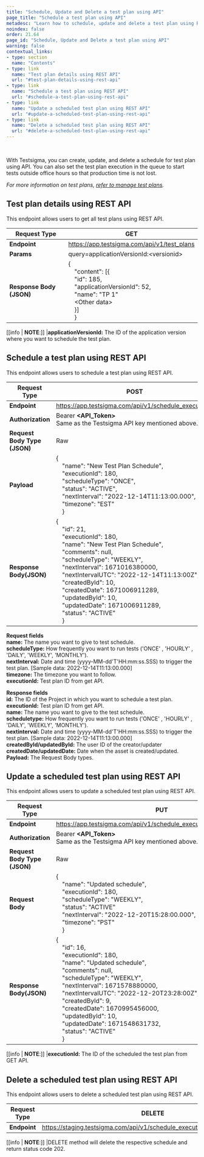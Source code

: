 ```yaml
---
title: "Schedule, Update and Delete a test plan using API"
page_title: "Schedule a test plan using API"
metadesc: "Learn how to schedule, update and delete a test plan using REST API in Testsigma. "
noindex: false
order: 21.64
page_id: "Schedule, Update and Delete a test plan using API"
warning: false
contextual_links:
- type: section
  name: "Contents"
- type: link
  name: "Test plan details using REST API"
  url: "#test-plan-details-using-rest-api"
- type: link
  name: "Schedule a test plan using REST API"
  url: "#schedule-a-test-plan-using-rest-api"
- type: link
  name: "Update a scheduled test plan using REST API"
  url: "#update-a-scheduled-test-plan-using-rest-api"
- type: link
  name: "Delete a scheduled test plan using REST API"
  url: "#delete-a-scheduled-test-plan-using-rest-api"
---
```


<br>

With Testsigma, you can create, update, and delete a schedule for test plan using API. You can also set the test plan execution in the queue to start tests outside office hours so that production time is not lost.

*For more information on test plans, [refer to manage test plans](https://testsigma.com/docs/test-management/test-plans/overview/).*

## **Test plan details using REST API**

This endpoint allows users to get all test plans using REST API.

|**Request Type**|**GET**|
|---|---|
|**Endpoint**|https://app.testsigma.com/api/v1/test_plans|
|**Params**| query=applicationVersionId:&lt;versionid&gt;|
|**Response Body (JSON)**|{<br>&emsp;"content": [{<br>&emsp;"id": 185,<br>&emsp;"applicationVersionId": 52,<br>&emsp;"name": "TP 1"<br>&emsp;&lt;Other data&gt;<br>&emsp;}]<br>&emsp;}|

[[info | **NOTE**:]]
|**applicationVersionId:** The ID of the application version where you want to schedule the test plan.

## **Schedule a test plan using REST API**
This endpoint allows users to schedule a test plan using REST API.

|**Request Type**|**POST**|
|---|---|
|**Endpoint**|https://app.testsigma.com/api/v1/schedule_executions|
|**Authorization**|Bearer **<API\_Token>**<br>Same as the Testsigma API key mentioned above.|
|**Request Body Type (JSON)**|Raw|
|**Payload**|{<br>&emsp;"name": "New Test Plan Schedule",<br>&emsp;"executionId": 180,<br>&emsp;"scheduleType": "ONCE",<br>&emsp;"status": "ACTIVE",<br>&emsp;"nextInterval": "2022-12-14T11:13:00.000",<br>&emsp;"timezone": "EST"<br>&emsp;}|
|**Response Body(JSON)**|{<br>&emsp;"id": 21,<br>&emsp;"executionId": 180,<br>&emsp;"name": "New Test Plan Schedule",<br>&emsp;"comments": null,<br>&emsp;"scheduleType": "WEEKLY",<br>&emsp;"nextInterval": 1671016380000,<br>&emsp;"nextIntervalUTC": "2022-12-14T11:13:00Z",<br>&emsp;"createdById": 10,<br>&emsp;"createdDate": 1671006911289,<br>&emsp;"updatedById": 10,<br>&emsp;"updatedDate": 1671006911289,<br>&emsp;"status": "ACTIVE"<br>&emsp;}|

**Request fields**<br>
**name:** The name you want to give to test schedule.<br>
**scheduleType:** How frequently you want to run tests ('ONCE' , 'HOURLY' , 'DAILY', 'WEEKLY', 'MONTHLY').<br>
**nextInterval:** Date and time (yyyy-MM-dd'T'HH:mm:ss.SSS)  to trigger the test plan. [Sample data: 2022-12-14T11:13:00.000]<br>
**timezone:** The timezone you want to follow.<br>
**executionId:** Test plan ID from get API.<br>

**Response fields**<br>
**id:** The ID of the Project in which you want to schedule a test plan.<br>
**executionId:** Test plan ID from get API.<br>
**name:** The name you want to give to the test schedule.<br>
**scheduletype:** How frequently you want to run tests ('ONCE' , 'HOURLY' , 'DAILY', 'WEEKLY', 'MONTHLY').<br>
**nextinterval:** Date and time (yyyy-MM-dd'T'HH:mm:ss.SSS) to trigger the test plan. [Sample data: 2022-12-14T11:13:00.000]<br>
**createdById/updatedById:** The user ID of the creator/updater<br>
**createdDate/updatedDate:** Date when the asset is created/updated.<br>
**Payload:** The Request Body types.<br>

## **Update a scheduled test plan using REST API**
This endpoint allows users to update a scheduled test plan using REST API.

|**Request Type**|**PUT**|
|---|---|
|**Endpoint**|https://app.testsigma.com/api/v1/schedule_executions/&lt;executionId&gt|
|**Authorization**|Bearer **<API\_Token>**<br>Same as the Testsigma API key mentioned above.|
|**Request Body Type (JSON)**|Raw|
|**Request Body**|{<br>&emsp;"name": "Updated schedule",<br>&emsp;"executionId": 180,<br>&emsp;"scheduleType": "WEEKLY",<br>&emsp;"status": "ACTIVE"<br>&emsp;"nextInterval": "2022-12-20T15:28:00.000",<br>&emsp;"timezone": "PST"<br>&emsp;}<br>|
|**Response Body(JSON)**|{<br>&emsp;"id": 16,<br>&emsp;"executionId": 180,<br>&emsp;"name": "Updated schedule",<br>&emsp;"comments": null,<br>&emsp;"scheduleType": "WEEKLY",<br>&emsp;"nextInterval": 1671578880000,<br>&emsp;"nextIntervalUTC": "2022-12-20T23:28:00Z",<br>&emsp;"createdById": 9,<br>&emsp;"createdDate": 1670995456000,<br>&emsp;"updatedById": 10,<br>&emsp;"updatedDate": 1671548631732,<br>&emsp;"status": "ACTIVE"<br>&emsp;}|

[[info | **NOTE**:]]
|**executionId:** The ID of the scheduled the test plan from GET API.

## **Delete a scheduled test plan using REST API**
This endpoint allows users to delete a scheduled test plan using REST API.

|**Request Type**|**DELETE**|
|---|---|
|**Endpoint**|https://staging.testsigma.com/api/v1/schedule_executions/&lt;executionId&gt|

[[info | **NOTE**:]]
|DELETE method will delete the respective schedule and return status code 202.